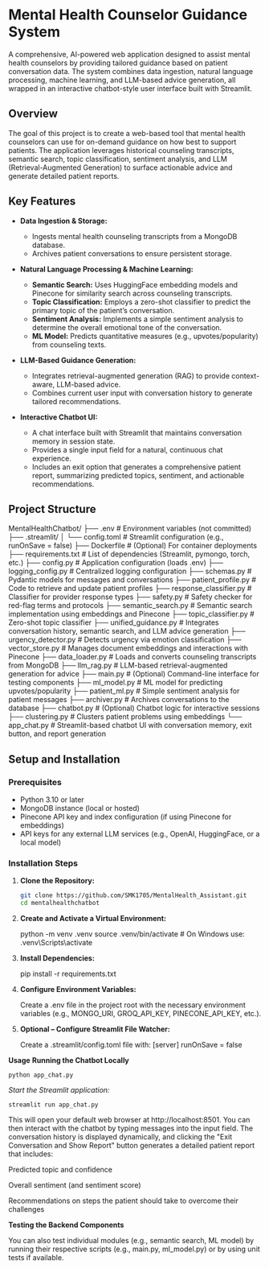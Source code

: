 # Mental Health Counselor Guidance System

A comprehensive, AI-powered web application designed to assist mental health counselors by providing tailored guidance based on patient conversation data. The system combines data ingestion, natural language processing, machine learning, and LLM-based advice generation, all wrapped in an interactive chatbot-style user interface built with Streamlit.

## Overview

The goal of this project is to create a web-based tool that mental health counselors can use for on-demand guidance on how best to support patients. The application leverages historical counseling transcripts, semantic search, topic classification, sentiment analysis, and LLM (Retrieval-Augmented Generation) to surface actionable advice and generate detailed patient reports.

## Key Features

- **Data Ingestion & Storage:**  
  - Ingests mental health counseling transcripts from a MongoDB database.
  - Archives patient conversations to ensure persistent storage.

- **Natural Language Processing & Machine Learning:**  
  - **Semantic Search:** Uses HuggingFace embedding models and Pinecone for similarity search across counseling transcripts.
  - **Topic Classification:** Employs a zero-shot classifier to predict the primary topic of the patient’s conversation.
  - **Sentiment Analysis:** Implements a simple sentiment analysis to determine the overall emotional tone of the conversation.
  - **ML Model:** Predicts quantitative measures (e.g., upvotes/popularity) from counseling texts.

- **LLM-Based Guidance Generation:**  
  - Integrates retrieval-augmented generation (RAG) to provide context-aware, LLM-based advice.
  - Combines current user input with conversation history to generate tailored recommendations.

- **Interactive Chatbot UI:**  
  - A chat interface built with Streamlit that maintains conversation memory in session state.
  - Provides a single input field for a natural, continuous chat experience.
  - Includes an exit option that generates a comprehensive patient report, summarizing predicted topics, sentiment, and actionable recommendations.

## Project Structure

MentalHealthChatbot/
├── .env                    # Environment variables (not committed)
├── .streamlit/
│   └── config.toml         # Streamlit configuration (e.g., runOnSave = false)
├── Dockerfile              # (Optional) For container deployments
├── requirements.txt        # List of dependencies (Streamlit, pymongo, torch, etc.)
├── config.py               # Application configuration (loads .env)
├── logging_config.py       # Centralized logging configuration
├── schemas.py              # Pydantic models for messages and conversations
├── patient_profile.py      # Code to retrieve and update patient profiles
├── response_classifier.py  # Classifier for provider response types
├── safety.py               # Safety checker for red-flag terms and protocols
├── semantic_search.py      # Semantic search implementation using embeddings and Pinecone
├── topic_classifier.py     # Zero-shot topic classifier
├── unified_guidance.py     # Integrates conversation history, semantic search, and LLM advice generation
├── urgency_detector.py     # Detects urgency via emotion classification
├── vector_store.py         # Manages document embeddings and interactions with Pinecone
├── data_loader.py          # Loads and converts counseling transcripts from MongoDB
├── llm_rag.py              # LLM-based retrieval-augmented generation for advice
├── main.py                 # (Optional) Command-line interface for testing components
├── ml_model.py             # ML model for predicting upvotes/popularity
├── patient_ml.py           # Simple sentiment analysis for patient messages
├── archiver.py             # Archives conversations to the database
├── chatbot.py              # (Optional) Chatbot logic for interactive sessions
├── clustering.py           # Clusters patient problems using embeddings
└── app_chat.py             # Streamlit-based chatbot UI with conversation memory, exit button, and report generation


## Setup and Installation

### Prerequisites

- Python 3.10 or later
- MongoDB instance (local or hosted)
- Pinecone API key and index configuration (if using Pinecone for embeddings)
- API keys for any external LLM services (e.g., OpenAI, HuggingFace, or a local model)

### Installation Steps

1. **Clone the Repository:**

   ```bash
   git clone https://github.com/SMK1705/MentalHealth_Assistant.git
   cd mentalhealthchatbot

2. **Create and Activate a Virtual Environment:**

    python -m venv .venv
    source .venv/bin/activate   # On Windows use: .venv\Scripts\activate

3. **Install Dependencies:**

    pip install -r requirements.txt

4. **Configure Environment Variables:**

    Create a .env file in the project root with the necessary environment variables (e.g., MONGO_URI, GROQ_API_KEY, PINECONE_API_KEY, etc.).

5. **Optional – Configure Streamlit File Watcher:**

    Create a .streamlit/config.toml file with:
        [server]
        runOnSave = false

**Usage**
**Running the Chatbot Locally**

    python app_chat.py

*Start the Streamlit application:*

    streamlit run app_chat.py


This will open your default web browser at http://localhost:8501. You can then interact with the chatbot by typing messages into the input field. The conversation history is displayed dynamically, and clicking the "Exit Conversation and Show Report" button generates a detailed patient report that includes:

Predicted topic and confidence

Overall sentiment (and sentiment score)

Recommendations on steps the patient should take to overcome their challenges

**Testing the Backend Components**

You can also test individual modules (e.g., semantic search, ML model) by running their respective scripts (e.g., main.py, ml_model.py) or by using unit tests if available.